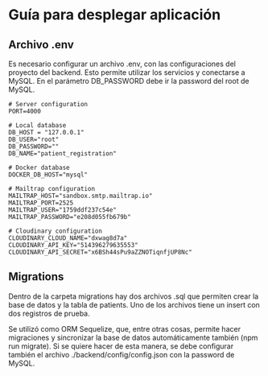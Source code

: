 # Guía para desplegar aplicación

## Archivo .env

Es necesario configurar un archivo .env, con las configuraciones del proyecto del backend. Esto permite utilizar los servicios y conectarse a MySQL. En el parámetro DB_PASSWORD debe ir la password del root de MySQL.

```
# Server configuration
PORT=4000

# Local database
DB_HOST = "127.0.0.1"
DB_USER="root"
DB_PASSWORD=""
DB_NAME="patient_registration"

# Docker database
DOCKER_DB_HOST="mysql"

# Mailtrap configuration
MAILTRAP_HOST="sandbox.smtp.mailtrap.io"
MAILTRAP_PORT=2525
MAILTRAP_USER="1759ddf237c54e"
MAILTRAP_PASSWORD="e208d055fb679b"

# Cloudinary configuration
CLOUDINARY_CLOUD_NAME="dxwag8d7a"
CLOUDINARY_API_KEY="514396279635553"
CLOUDINARY_API_SECRET="x6BSh44sPu9aZZNOTiqnfjUP8Nc"
```

## Migrations

Dentro de la carpeta migrations hay dos archivos .sql que permiten crear la base de datos y la tabla de patients. Uno de los archivos tiene un insert con dos registros de prueba.

Se utilizó como ORM Sequelize, que, entre otras cosas, permite hacer migraciones y sincronizar la base de datos automáticamente también (npm run migrate). Si se quiere hacer de esta manera, se debe configurar también el archivo ./backend/config/config.json con la password de MySQL.
